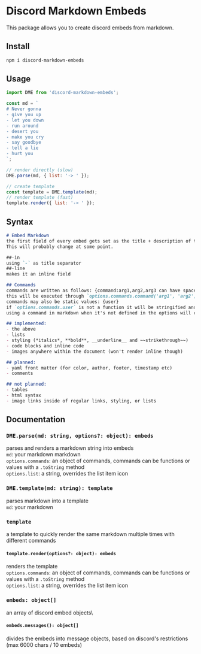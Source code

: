 # Discord Markdown Embeds

This package allows you to create discord embeds from markdown.

## Install

```sh
npm i discord-markdown-embeds
```

## Usage

```js
import DME from 'discord-markdown-embeds';

const md = `
# Never gonna
- give you up
- let you down
- run around
- desert you
- make you cry
- say goodbye
- tell a lie
- hurt you
`;

// render directly (slow)
DME.parse(md, { list: '-> ' });

// create template
const template = DME.template(md);
// render template (fast)
template.render({ list: '-> ' });
```

## Syntax

```md
# Embed Markdown
the first field of every embed gets set as the title + description of that embed.
This will probably change at some point.

##-in
using `-` as title separator
##-line
makes it an inline field

## Commands
commands are written as follows: {command:arg1,arg2,arg3 can have spaces too}
this will be executed through `options.commands.command('arg1', 'arg2', 'arg3 can have spaces too')`
commands may also be static values: {user}
if `options.commands.user` is not a function it will be stringified and inserted directly
using a command in markdown when it's not defined in the options will cause an error

## implemented:
- the above
- lists
- styling (*italics*, **bold**, __underline__ and ~~strikethrough~~)
- code blocks and inline code
- images anywhere within the document (won't render inline though)

## planned:
- yaml front matter (for color, author, footer, timestamp etc)
- comments

## not planned:
- tables
- html syntax
- image links inside of regular links, styling, or lists
```

## Documentation

### `DME.parse(md: string, options?: object): embeds`
parses and renders a markdown string into embeds\
`md`: your markdown markdown\
`options.commands`: an object of commands, commands can be functions or values with a `.toString` method\
`options.list`: a string, overrides the list item icon

### `DME.template(md: string): template`
parses markdown into a template\
`md`: your markdown

### `template`
a template to quickly render the same markdown multiple times with different commands
#### `template.render(options?: object): embeds`
renders the template\
`options.commands`: an object of commands, commands can be functions or values with a `.toString` method\
`options.list`: a string, overrides the list item icon

### `embeds: object[]`
an array of discord embed objects\
#### `embeds.messages(): object[]`
divides the embeds into message objects, based on discord's restrictions (max 6000 chars / 10 embeds)